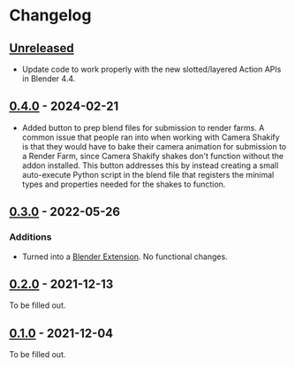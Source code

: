 # Changelog


## [Unreleased]

- Update code to work properly with the new slotted/layered Action APIs in Blender 4.4.


## [0.4.0] - 2024-02-21

- Added button to prep blend files for submission to render farms.  A common issue that people ran into when working with Camera Shakify is that they would have to bake their camera animation for submission to a Render Farm, since Camera Shakify shakes don't function without the addon installed.  This button addresses this by instead creating a small auto-execute Python script in the blend file that registers the minimal types and properties needed for the shakes to function.


## [0.3.0] - 2022-05-26

### Additions

- Turned into a [Blender Extension](https://extensions.blender.org/add-ons/camera-shakify/).  No functional changes.


## [0.2.0] - 2021-12-13

To be filled out.


## [0.1.0] - 2021-12-04

To be filled out.


[Unreleased]: https://github.com/cessen/colorbox/compare/v0.4.0...HEAD
[0.4.0]: https://github.com/cessen/colorbox/compare/v0.3.0...v0.4.0
[0.3.0]: https://github.com/cessen/colorbox/compare/v0.2.0...v0.3.0
[0.2.0]: https://github.com/cessen/colorbox/compare/v0.1.0...v0.2.0
[0.1.0]: https://github.com/cessen/colorbox/releases/tag/v0.1.0
